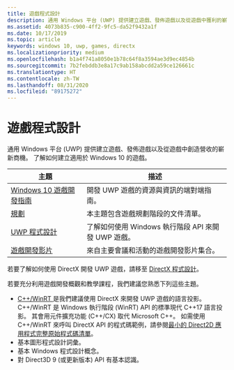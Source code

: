 ```yaml
---
title: 遊戲程式設計
description: 通用 Windows 平台 (UWP) 提供建立遊戲、發佈遊戲以及從遊戲中獲利的嶄新商機。 了解開始新的遊戲或移植現有的遊戲。
ms.assetid: 4073b835-c900-4ff2-9fc5-da52f9432a1f
ms.date: 10/17/2019
ms.topic: article
keywords: windows 10, uwp, games, directx
ms.localizationpriority: medium
ms.openlocfilehash: b1a4f741a8050e1b78c64f8a3594ae3d9ec4854b
ms.sourcegitcommit: 7b2febddb3e8a17c9ab158abcdd2a59ce126661c
ms.translationtype: HT
ms.contentlocale: zh-TW
ms.lasthandoff: 08/31/2020
ms.locfileid: "89175272"
---
```

# <a name="game-programming"></a>遊戲程式設計

通用 Windows 平台 (UWP) 提供建立遊戲、發佈遊戲以及從遊戲中創造營收的嶄新商機。 了解如何建立適用於 Windows 10 的遊戲。

| 主題 | 描述 |
|-|-|
| [Windows 10 遊戲開發指南](e2e.md) | 開發 UWP 遊戲的資源與資訊的端對端指南。 |
| [規劃](planning.md) | 本主題包含遊戲規劃階段的文件清單。 |
| [UWP 程式設計](uwp-programming.md) | 了解如何使用 Windows 執行階段 API 來開發 UWP 遊戲。 |
| [遊戲開發影片](game-development-videos.md) | 來自主要會議和活動的遊戲開發影片集合。 |

若要了解如何使用 DirectX 開發 UWP 遊戲，請移至 [DirectX 程式設計](directx-programming.md)。

若要充分利用遊戲開發概觀和教學課程，我們建議您熟悉下列這些主題。

- [C++/WinRT ](../cpp-and-winrt-apis/index.md) 是我們建議使用 DirectX 來開發 UWP 遊戲的語言投影。 C++/WinRT 是 Windows 執行階段 (WinRT) API 的標準現代 C++17 語言投影。 其會用元件擴充功能 (C++/CX) 取代 Microsoft C++。 如需使用 C++/WinRT 來呼叫 DirectX API 的程式碼範例，請參閱[最小的 Direct2D 應用程式完整原始程式碼清單](../cpp-and-winrt-apis/consume-com.md#full-source-code-listing-of-a-minimal-direct2d-application)。
- 基本圖形程式設計詞彙。
- 基本 Windows 程式設計概念。
- 對 Direct3D 9 (或更新版本) API 有基本認識。
